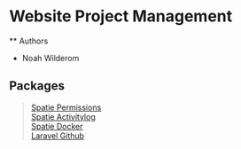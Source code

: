 # Website Project Management

\*\* Authors

-   Noah Wilderom

## Packages

> [Spatie Permissions](https://spatie.be/docs/laravel-permission/v5/introduction)  
>  [Spatie Activitylog](https://spatie.be/docs/laravel-activitylog/v4/introduction)  
>  [Spatie Docker](https://github.com/spatie/docker)  
>  [Laravel Github](https://github.com/GrahamCampbell/Laravel-GitHub)

